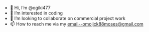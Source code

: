- 👋 Hi, I’m @ogiki477
- 👀 I’m interested in coding
- 💞️ I’m looking to collaborate on  commercial project work
- 📫 How to reach me via my email--omojick88moses@gmail.com

<!---
ogiki477/ogiki477 is a ✨ special ✨ repository because its `README.md` (this file) appears on your GitHub profile.
You can click the Preview link to take a look at your changes.
--->
